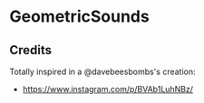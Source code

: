 # GeometricSounds

## Credits

Totally inspired in a @davebeesbombs's creation:

- https://www.instagram.com/p/BVAb1LuhNBz/
